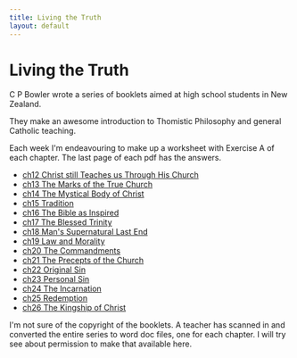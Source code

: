 ```yaml
---
title: Living the Truth
layout: default
---
```


Living the Truth
================

C P Bowler wrote a series of booklets aimed at high school students in New Zealand.

They make an awesome introduction to Thomistic Philosophy and general Catholic teaching.

Each week I'm endeavouring to make up a worksheet with Exercise A of each chapter.  The last page of each pdf has the answers.

* [ch12 Christ still Teaches us Through His Church](ch12exA.pdf)
* [ch13 The Marks of the True Church](ch13exA.pdf)
* [ch14 The Mystical Body of Christ](ch14exA.pdf)
* [ch15 Tradition](ch15exA.pdf)
* [ch16 The Bible as Inspired](ch16exA.pdf)
* [ch17 The Blessed Trinity](ch17exA.pdf)  
* [ch18 Man's Supernatural Last End](ch18exA.pdf) 
* [ch19 Law and Morality](ch19exA.pdf)
* [ch20 The Commandments](ch20exA.pdf)
* [ch21 The Precepts of the Church](ch21exA.pdf)
* [ch22 Original Sin](ch22exA.pdf)
* [ch23 Personal Sin](ch23exA.pdf)
* [ch24 The Incarnation](ch24exA.pdf) 
* [ch25 Redemption](ch25exA.pdf)
* [ch26 The Kingship of Christ](ch26exA.pdf)

I'm not sure of the copyright of the booklets.  A teacher has scanned in and converted the entire series to word doc files, one for each chapter.  I will try see about permission to make that available here.



